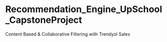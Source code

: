 # Recommendation_Engine_UpSchool_CapstoneProject
Content Based &amp; Collaborative Filtering with Trendyol Sales

